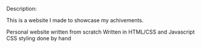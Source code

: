 Description:

This is a website I made to showcase my achivements.

Personal website written from scratch
Written in HTML/CSS and Javascript
CSS styling done by hand
